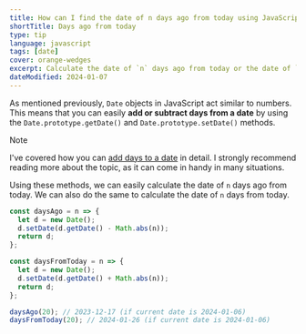```yaml
---
title: How can I find the date of n days ago from today using JavaScript?
shortTitle: Days ago from today
type: tip
language: javascript
tags: [date]
cover: orange-wedges
excerpt: Calculate the date of `n` days ago from today or the date of `n` days from now.
dateModified: 2024-01-07
---
```


As mentioned previously, `Date` objects in JavaScript act similar to numbers. This means that you can easily **add or subtract days from a date** by using the `Date.prototype.getDate()` and `Date.prototype.setDate()` methods.

> [!NOTE]
>
> I've covered how you can [add days to a date](/js/s/add-minutes-hours-days-to-date#add-days-to-date) in detail. I strongly recommend reading more about the topic, as it can come in handy in many situations.

Using these methods, we can easily calculate the date of `n` days ago from today. We can also do the same to calculate the date of `n` days from today.

```js
const daysAgo = n => {
  let d = new Date();
  d.setDate(d.getDate() - Math.abs(n));
  return d;
};

const daysFromToday = n => {
  let d = new Date();
  d.setDate(d.getDate() + Math.abs(n));
  return d;
};

daysAgo(20); // 2023-12-17 (if current date is 2024-01-06)
daysFromToday(20); // 2024-01-26 (if current date is 2024-01-06)
```
